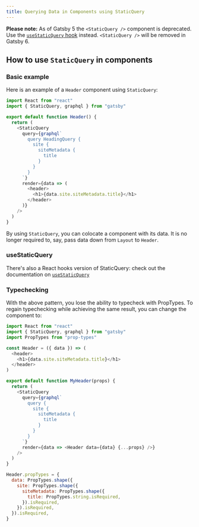 ```yaml
---
title: Querying Data in Components using StaticQuery
---
```


**Please note:** As of Gatsby 5 the `<StaticQuery />` component is deprecated. Use the [`useStaticQuery` hook](/docs/how-to/querying-data/use-static-query/) instead. `<StaticQuery />` will be removed in Gatsby 6.

## How to use `StaticQuery` in components

<EggheadEmbed
  lessonLink="https://egghead.io/lessons/gatsby-load-data-using-graphql-queries-directly-in-a-gatsby-v2-component-with-staticquery"
  lessonTitle="Load Data using GraphQL Queries Directly in a Gatsby v2 Component with StaticQuery"
/>

### Basic example

Here is an example of a `Header` component using `StaticQuery`:

```jsx:title=src/components/header.js
import React from "react"
import { StaticQuery, graphql } from "gatsby"

export default function Header() {
  return (
    <StaticQuery
      query={graphql`
        query HeadingQuery {
          site {
            siteMetadata {
              title
            }
          }
        }
      `}
      render={data => (
        <header>
          <h1>{data.site.siteMetadata.title}</h1>
        </header>
      )}
    />
  )
}
```

By using `StaticQuery`, you can colocate a component with its data. It is no longer required to, say, pass data down from `Layout` to `Header`.

### useStaticQuery

There's also a React hooks version of StaticQuery: check out the documentation on [`useStaticQuery`](/docs/how-to/querying-data/use-static-query/)

### Typechecking

With the above pattern, you lose the ability to typecheck with PropTypes. To regain typechecking while achieving the same result, you can change the component to:

```jsx:title=src/components/header.js
import React from "react"
import { StaticQuery, graphql } from "gatsby"
import PropTypes from "prop-types"

const Header = ({ data }) => (
  <header>
    <h1>{data.site.siteMetadata.title}</h1>
  </header>
)

export default function MyHeader(props) {
  return (
    <StaticQuery
      query={graphql`
        query {
          site {
            siteMetadata {
              title
            }
          }
        }
      `}
      render={data => <Header data={data} {...props} />}
    />
  )
}

Header.propTypes = {
  data: PropTypes.shape({
    site: PropTypes.shape({
      siteMetadata: PropTypes.shape({
        title: PropTypes.string.isRequired,
      }).isRequired,
    }).isRequired,
  }).isRequired,
}
```
